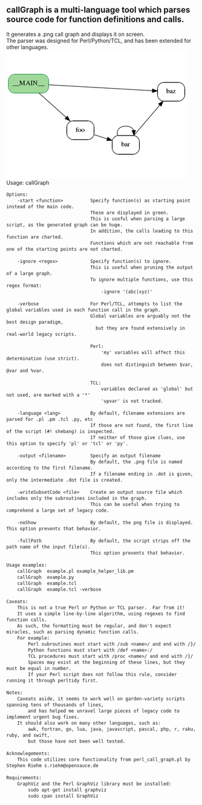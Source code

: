 ## callGraph is a multi-language tool which parses source code for function definitions and calls.
It generates a .png call graph and displays it on screen.<br>
The parser was designed for Perl/Python/TCL, and has been extended for other languages.
!["Sample output of Python"](test/regression/example.py.golden.png)
    Usage:
        callGraph  <files>  <options>
        
    Options:
        -start <function>          Specify function(s) as starting point instead of the main code.
                                   These are displayed in green.
                                   This is useful when parsing a large script, as the generated graph can be huge.
                                   In addition, the calls leading to this function are charted.
                                   Functions which are not reachable from one of the starting points are not charted.

        -ignore <regex>            Specify function(s) to ignore.
                                   This is useful when pruning the output of a large graph.
                                   To ignore multiple functions, use this regex format:
                                       -ignore '(abc|xyz)'

        -verbose                   For Perl/TCL, attempts to list the global variables used in each function call in the graph.
                                   Global variables are arguably not the best design paradigm,
                                     but they are found extensively in real-world legacy scripts.

                                   Perl:
                                       'my' variables will affect this determination (use strict).
                                       does not distinguish between $var, @var and %var.

                                   TCL:
                                       variables declared as 'global' but not used, are marked with a '*'
                                       'upvar' is not tracked.

        -language <lang>           By default, filename extensions are parsed for .pl .pm .tcl .py, etc
                                   If those are not found, the first line of the script (#! shebang) is inspected.
                                   If neither of those give clues, use this option to specify 'pl' or 'tcl' or 'py'.

        -output <filename>         Specify an output filename
                                   By default, the .png file is named according to the first filename.
                                   If a filename ending in .dot is given, only the intermediate .dot file is created.

        -writeSubsetCode <file>    Create an output source file which includes only the subroutines included in the graph.
                                   This can be useful when trying to comprehend a large set of legacy code.

        -noShow                    By default, the png file is displayed.  This option prevents that behavior.

        -fullPath                  By default, the script strips off the path name of the input file(s).
                                   This option prevents that behavior.

    Usage examples:
        callGraph  example.pl example_helper_lib.pm
        callGraph  example.py
        callGraph  example.tcl
        callGraph  example.tcl -verbose

    Caveats:
        This is not a true Perl or Python or TCL parser.  Far from it!
        It uses a simple line-by-line algorithm, using regexes to find function calls.
        As such, the formatting must be regular, and don't expect miracles, such as parsing dynamic function calls.
        For example:
            Perl subroutines must start with /sub <name>/ and end with /}/
            Python functions must start with /def <name>:/
            TCL procedures must start with /proc <name>/ and end with /}/
            Spaces may exist at the beginning of these lines, but they must be equal in number.
            If your Perl script does not follow this rule, consider running it through perltidy first.
       
    Notes:
        Caveats aside, it seems to work well on garden-variety scripts spanning tens of thousands of lines,
            and has helped me unravel large pieces of legacy code to implement urgent bug fixes.
        It should also work on many other languages, such as:
            awk, fortran, go, lua, java, javascript, pascal, php, r, raku, ruby, and swift,
            but those have not been well tested.
        
    Acknowlegements:
        This code utilizes core functionality from perl_call_graph.pl by Stephen Riehm s.riehm@opensauce.de

    Requirements:
        GraphViz and the Perl GraphViz library must be installed:
            sudo apt-get install graphviz
            sudo cpan install GraphViz
